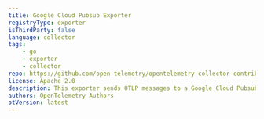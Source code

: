 ```yaml
---
title: Google Cloud Pubsub Exporter
registryType: exporter
isThirdParty: false
language: collector
tags:
    - go
    - exporter
    - collector
repo: https://github.com/open-telemetry/opentelemetry-collector-contrib/tree/main/exporter/googlecloudpubsubexporter
license: Apache 2.0
description: This exporter sends OTLP messages to a Google Cloud Pubsub topic.
authors: OpenTelemetry Authors
otVersion: latest
---
```

